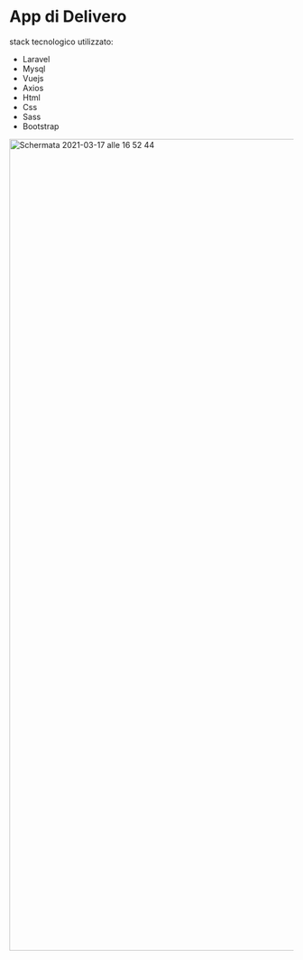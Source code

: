 <h1>App di Delivero</h1>
  <p>stack tecnologico utilizzato:</p>
  <ul>
    <li>Laravel</li>
    <li>Mysql</li>
    <li>Vuejs</li>
    <li>Axios</li>
    <li>Html</li>
    <li>Css</li>
    <li>Sass</li>
    <li>Bootstrap</li>
  </ul>
   
   
   <div class="container">
    <div class="row">
        <div class="col-lg-4">
          <img width="1438" alt="Schermata 2021-03-17 alle 16 52 44" src="https://user-images.githubusercontent.com/45883138/111500641-7f684d80-8744-11eb-98dd-60992e53c221.png">
      </div>
    </div>
</div>

